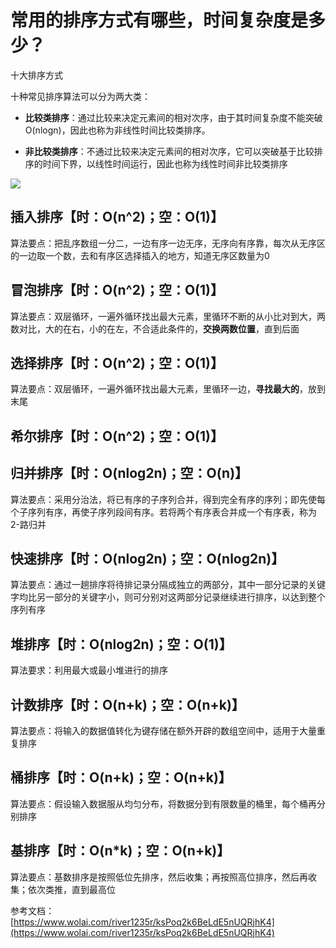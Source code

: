 # 常用的排序方式有哪些，时间复杂度是多少？ #

十大排序方式

十种常见排序算法可以分为两大类：

- **比较类排序**：通过比较来决定元素间的相对次序，由于其时间复杂度不能突破O(nlogn)，因此也称为非线性时间比较类排序。

- **非比较类排序**：不通过比较来决定元素间的相对次序，它可以突破基于比较排序的时间下界，以线性时间运行，因此也称为线性时间非比较类排序

![](https://secure-cdn.wolai.com/static%2F32bcGSBmDKHU96uDQnxtvj%2Fimage.png?auth_key=1618239464-tcZ4x67CsZUzvAZaSK5YTd-0-011fd20bdc26c6deb9e9f1c155c8e3ae&image_process=resize,w_1057)

## 插入排序【时：O(n^2)；空：O(1)】

算法要点：把乱序数组一分二，一边有序一边无序，无序向有序靠，每次从无序区的一边取一个数，去和有序区选择插入的地方，知道无序区数量为0

## 冒泡排序【时：O(n^2)；空：O(1)】

算法要点：双层循环，一遍外循环找出最大元素，里循环不断的从小比对到大，两数对比，大的在右，小的在左，不合适此条件的，**交换两数位置**，直到后面

## 选择排序【时：O(n^2)；空：O(1)】

算法要点：双层循环，一遍外循环找出最大元素，里循环一边，**寻找最大的**，放到末尾

## 希尔排序【时：O(n^2)；空：O(1)】

## 归并排序【时：O(nlog2n)；空：O(n)】

算法要点：采用分治法，将已有序的子序列合并，得到完全有序的序列；即先使每个子序列有序，再使子序列段间有序。若将两个有序表合并成一个有序表，称为2-路归并

## 快速排序【时：O(nlog2n)；空：O(nlog2n)】

算法要点：通过一趟排序将待排记录分隔成独立的两部分，其中一部分记录的关键字均比另一部分的关键字小，则可分别对这两部分记录继续进行排序，以达到整个序列有序

## 堆排序【时：O(nlog2n)；空：O(1)】

算法要求：利用最大或最小堆进行的排序

## 计数排序【时：O(n+k)；空：O(n+k)】

算法要点：将输入的数据值转化为键存储在额外开辟的数组空间中，适用于大量重复排序

## 桶排序【时：O(n+k)；空：O(n+k)】

算法要点：假设输入数据服从均匀分布，将数据分到有限数量的桶里，每个桶再分别排序

## 基排序【时：O(n*k)；空：O(n+k)】

算法要点：基数排序是按照低位先排序，然后收集；再按照高位排序，然后再收集；依次类推，直到最高位




参考文档：  
[https://www.wolai.com/river1235r/ksPoq2k6BeLdE5nUQRjhK4](https://www.wolai.com/river1235r/ksPoq2k6BeLdE5nUQRjhK4)
